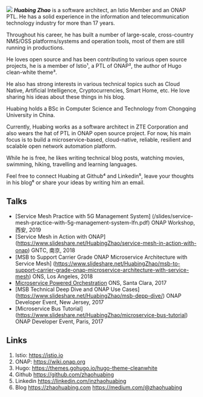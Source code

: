 ![](/img/zhaohuabing.png)  **_Huabing Zhao_** is a software architect, an Istio Member and an ONAP PTL. He has a solid experience in the information and telecommunication technology industry for more than 17 years. 

Throughout his career, he has built a number of large-scale, cross-country NMS/OSS platforms/systems and operation tools, most of them are still running in productions. 

He loves open source and has been contributing to various open source projects, he is a member of Istio¹,  a PTL of ONAP²,  the author of Hugo clean-white theme³.  

He also has strong interests in various technical topics such as Cloud Native, Artificial Intelligence, Cryptocurrencies, Smart Home, etc. He love sharing his ideas about these things in his blog.

Huabing holds a BSc in Computer Science and Technology from Chongqing University in China. 

Currently, Huabing works as a software architect in ZTE  Corporation and also wears the hat of PTL in ONAP open source project. For now, his main focus is to build a microservice-based, cloud-native, reliable, resilient and scalable open network automation platform.

While he is free, he likes writing technical blog posts, watching movies, swimming, hiking, travelling and learning languages.

Feel free to connect Huabing at Github⁴ and Linkedin⁵, leave your thoughts in his blog⁶ or share your ideas by writing him an email. 

## Talks

* [Service Mesh Practice with 5G Management System] (/slides/service-mesh-practice-with-5g-management-system-lfn.pdf) ONAP Workshop, 西安, 2019
* [Service Mesh in Action with ONAP] (https://www.slideshare.net/HuabingZhao/service-mesh-in-action-with-onap) GNTC, 南京, 2018
* [MSB to Support Carrier Grade ONAP Microservice Architecture with Service Mesh] (https://www.slideshare.net/HuabingZhao/msb-to-support-carrier-grade-onap-microservice-architecture-with-service-mesh) ONS, Los Angeles, 2018
* [Microservice Powered Orchestration](https://www.slideshare.net/HuabingZhao/microservice-powered-orchestration-126100339) ONS, Santa Clara, 2017
* [MSB Technical Deep Dive and ONAP Use Cases] (https://www.slideshare.net/HuabingZhao/msb-depp-dive/) ONAP Developer Event, New Jersey, 2017
* [Microservice Bus Tutorial] (https://www.slideshare.net/HuabingZhao/microservice-bus-tutorial) ONAP Developer Event, Paris, 2017

## Links

1. Istio:          https://istio.io
2. ONAP:       https://wiki.onap.org
3. Hugo:        https://themes.gohugo.io/hugo-theme-cleanwhite
4. Github      https://github.com/zhaohuabing
5. Linkedin   https://linkedin.com/inzhaohuabing 
6. Blog          https://zhaohuabing.com  https://medium.com/@zhaohuabing

